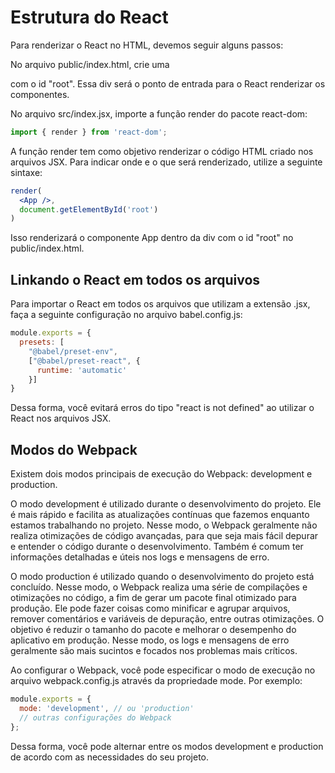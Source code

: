 # Estrutura do React

Para renderizar o React no HTML, devemos seguir alguns passos:

No arquivo public/index.html, crie uma <div> com o id "root". Essa div será o ponto de entrada para o React renderizar os componentes.

No arquivo src/index.jsx, importe a função render do pacote react-dom:

```jsx
import { render } from 'react-dom';
```

A função render tem como objetivo renderizar o código HTML criado nos arquivos JSX. Para indicar onde e o que será renderizado, utilize a seguinte sintaxe:

```jsx
render(
  <App />,
  document.getElementById('root')
)
```
Isso renderizará o componente App dentro da div com o id "root" no public/index.html.

## Linkando o React em todos os arquivos

Para importar o React em todos os arquivos que utilizam a extensão .jsx, faça a seguinte configuração no arquivo babel.config.js:

```js
module.exports = {
  presets: [
    "@babel/preset-env",
    ["@babel/preset-react", {
      runtime: 'automatic'
    }]
}
```

Dessa forma, você evitará erros do tipo "react is not defined" ao utilizar o React nos arquivos JSX.

## Modos do Webpack

Existem dois modos principais de execução do Webpack: development e production.

O modo development é utilizado durante o desenvolvimento do projeto. Ele é mais rápido e facilita as atualizações contínuas que fazemos enquanto estamos trabalhando no projeto. Nesse modo, o Webpack geralmente não realiza otimizações de código avançadas, para que seja mais fácil depurar e entender o código durante o desenvolvimento. Também é comum ter informações detalhadas e úteis nos logs e mensagens de erro.

O modo production é utilizado quando o desenvolvimento do projeto está concluído. Nesse modo, o Webpack realiza uma série de compilações e otimizações no código, a fim de gerar um pacote final otimizado para produção. Ele pode fazer coisas como minificar e agrupar arquivos, remover comentários e variáveis de depuração, entre outras otimizações. O objetivo é reduzir o tamanho do pacote e melhorar o desempenho do aplicativo em produção. Nesse modo, os logs e mensagens de erro geralmente são mais sucintos e focados nos problemas mais críticos.

Ao configurar o Webpack, você pode especificar o modo de execução no arquivo webpack.config.js através da propriedade mode. Por exemplo:

```js
module.exports = {
  mode: 'development', // ou 'production'
  // outras configurações do Webpack
};
```

Dessa forma, você pode alternar entre os modos development e production de acordo com as necessidades do seu projeto.